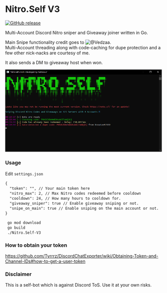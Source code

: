 # Nitro.Self V3

[![GitHub release](https://img.shields.io/github/v/release/noto-rious/Nitro.Self-V3)](https://github.com/noto-rious/Nitro.Self-V3/releases)

Multi-Account Discord Nitro sniper and Giveaway joiner written in Go.

Main Snipe functionality credit goes to ![@Vedzaa](https://github.com/Vedzaa).  
Multi-Account threading along with code-caching for dupe protection and a few other nick-nacks are courtesy of me.

It also sends a DM to giveaway host when won.

![Screenshot](screenshot.png)

### Usage

Edit `settings.json`
```
{
  "token": "", // Your main token here
  "nitro_max": 2, // Max Nitro codes redeemed before cooldown
  "cooldown": 24, // How many hours to cooldown for.
  "giveaway_sniper": true // Enable giveaway sniping or not.
  "snipe_on_main": true // Enable sniping on the main account or not.
}

```

```
 go mod download
 go build
 ./Nitro.Self-V3
 ```
 
### How to obtain your token
https://github.com/Tyrrrz/DiscordChatExporter/wiki/Obtaining-Token-and-Channel-IDs#how-to-get-a-user-token

### Disclaimer
This is a self-bot which is against Discord ToS. Use it at your own risks.

